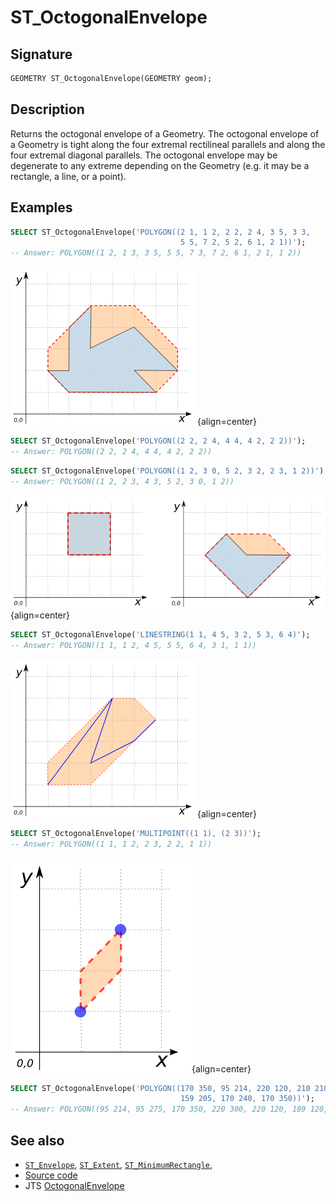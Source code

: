 # ST_OctogonalEnvelope

## Signature

```sql
GEOMETRY ST_OctogonalEnvelope(GEOMETRY geom);
```

## Description

Returns the octogonal envelope of a Geometry.
The octogonal envelope of a Geometry is tight along the four
extremal rectilineal parallels and along the four extremal diagonal parallels.
The octogonal envelope may be degenerate to any extreme depending on the
Geometry (e.g. it may be a rectangle, a line, or a point).

## Examples

```sql
SELECT ST_OctogonalEnvelope('POLYGON((2 1, 1 2, 2 2, 2 4, 3 5, 3 3,
                                      5 5, 7 2, 5 2, 6 1, 2 1))');
-- Answer: POLYGON((1 2, 1 3, 3 5, 5 5, 7 3, 7 2, 6 1, 2 1, 1 2))
```

![](./ST_OctogonalEnvelope_0.png){align=center}

```sql
SELECT ST_OctogonalEnvelope('POLYGON((2 2, 2 4, 4 4, 4 2, 2 2))');
-- Answer: POLYGON((2 2, 2 4, 4 4, 4 2, 2 2))
```

```sql
SELECT ST_OctogonalEnvelope('POLYGON((1 2, 3 0, 5 2, 3 2, 2 3, 1 2))');
-- Answer: POLYGON((1 2, 2 3, 4 3, 5 2, 3 0, 1 2))
```

![](./ST_OctogonalEnvelope_1.png){align=center}

```sql
SELECT ST_OctogonalEnvelope('LINESTRING(1 1, 4 5, 3 2, 5 3, 6 4)');
-- Answer: POLYGON((1 1, 1 2, 4 5, 5 5, 6 4, 3 1, 1 1))
```

![](./ST_OctogonalEnvelope_2.png){align=center}

```sql
SELECT ST_OctogonalEnvelope('MULTIPOINT((1 1), (2 3))');
-- Answer: POLYGON((1 1, 1 2, 2 3, 2 2, 1 1))
```

![](./ST_OctogonalEnvelope_3.png){align=center}

```sql
SELECT ST_OctogonalEnvelope('POLYGON((170 350, 95 214, 220 120, 210 210,
                                      159 205, 170 240, 170 350))');
-- Answer: POLYGON((95 214, 95 275, 170 350, 220 300, 220 120, 189 120, 95 214))                
```

## See also

* [`ST_Envelope`](../ST_Envelope),
  [`ST_Extent`](../ST_Extent),
  [`ST_MinimumRectangle`](../ST_MinimumRectangle),
* <a href="https://github.com/orbisgis/h2gis/blob/master/h2gis-functions/src/main/java/org/h2gis/functions/spatial/create/ST_OctogonalEnvelope.java" target="_blank">Source code</a>
* JTS [OctogonalEnvelope](http://tsusiatsoftware.net/jts/javadoc/com/vividsolutions/jts/geom/OctagonalEnvelope.html)
